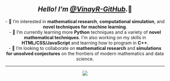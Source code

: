 <section align = 'center'>
  <h1><em>Hello! I’m <a href = 'https://github.com/VinayR-GitHub'>@VinayR-GitHub</a>.</em>👋</h1>
  - 👀 I’m interested in <strong>mathematical research</strong>, <strong>computational simulation</strong>, and <strong>novel techniques for machine learning</strong>.<br />
  - 🌱 I’m currently learning more <strong>Python</strong> techniques and a variety of <strong>novel mathematical techniques</strong>. I'm also working on my skills in <strong>HTML/CSS/JavaScript</strong> and learning how to program in <strong>C++</strong>.<br />
  - 💞️ I’m looking to collaborate on <strong>mathematical research</strong> and <strong>simulations for unsolved conjectures</strong> on the frontiers of modern mathematics and data science.<br /><hr />
  <img src = 'https://github-readme-stats-hz6f-vinays-projects-c5cb8ad9.vercel.app/api/top-langs/?username=VinayR-GitHub&layout=compact&theme=blue-green&height=100' /> 
</section>
